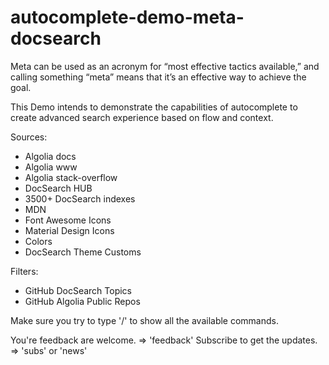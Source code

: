 # autocomplete-demo-meta-docsearch

Meta can be used as an acronym for “most effective tactics available,” and calling something “meta” means that it’s an effective way to achieve the goal.

This Demo intends to demonstrate the capabilities of autocomplete to create advanced search experience based on flow and context.

Sources:

- Algolia docs
- Algolia www
- Algolia stack-overflow
- DocSearch HUB
- 3500+ DocSearch indexes
- MDN
- Font Awesome Icons
- Material Design Icons
- Colors
- DocSearch Theme Customs

Filters:

- GitHub DocSearch Topics
- GitHub Algolia Public Repos

Make sure you try to type '/' to show all the available commands.

You're feedback are welcome. => 'feedback'
Subscribe to get the updates. => 'subs' or 'news'
